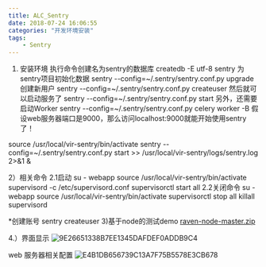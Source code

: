 ```yaml
---
title: ALC_Sentry
date: 2018-07-24 16:06:55
categories: "开发环境安装"
tags:
	- Sentry
---
```

1) 安装环境
执行命令创建名为sentry的数据库
createdb -E utf-8 sentry
为sentry项目初始化数据
sentry --config=~/.sentry/sentry.conf.py upgrade
创建新用户
sentry --config=~/.sentry/sentry.conf.py createuser
然后就可以启动服务了
sentry --config=~/.sentry/sentry.conf.py start
另外，还需要启动Worker
sentry --config=~/.sentry/sentry.conf.py celery worker -B
假设web服务器端口是9000，那么访问localhost:9000就能开始使用sentry了！


source /usr/local/vir-sentry/bin/activate 
sentry --config=~/.sentry/sentry.conf.py start >> /usr/local/vir-sentry/logs/sentry.log 2>&1 &
<!-- more -->

2）相关命令
2.1启动 
su - webapp 
source /usr/local/vir-sentry/bin/activate
supervisord -c /etc/supervisord.conf 
supervisorctl start all 
2.2关闭命令 
su - webapp
source /usr/local/vir-sentry/bin/activate
supervisorctl stop all 
killall supervisord

*创建账号 sentry createuser
3)基于node的测试demo
[raven-node-master.zip](/download/raven-node-master.zip)

4.）界面显示
![9E26651338B7EE1345DAFDEF0ADDB9C4](9E26651338B7EE1345DAFDEF0ADDB9C4.jpg)

web 服务器相关配置	
![E4B1DB656739C13A7F75B5578E3CB678](E4B1DB656739C13A7F75B5578E3CB678.jpg)